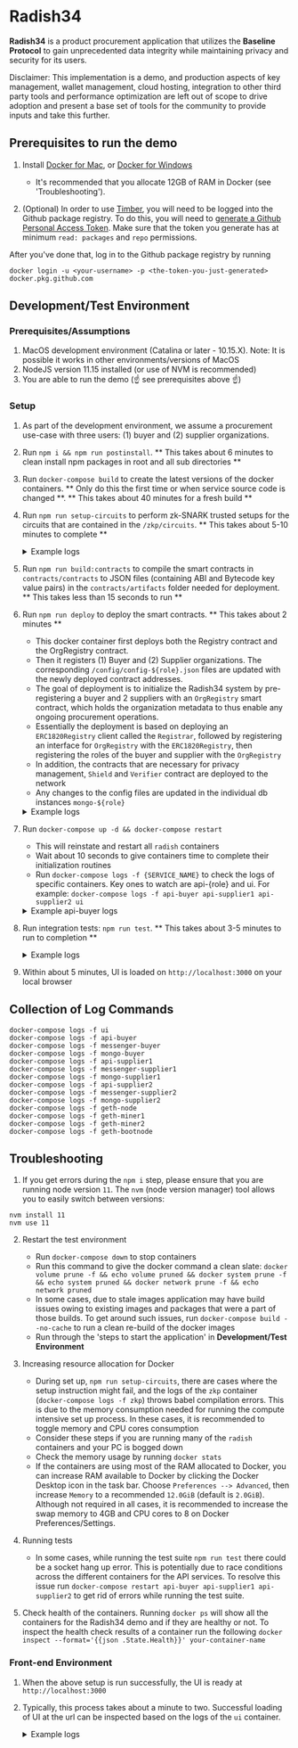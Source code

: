 # Radish34

__Radish34__ is a product procurement application that utilizes the __Baseline Protocol__ to gain unprecedented data integrity while maintaining privacy and security for its users.

Disclaimer: This implementation is a demo, and production aspects of key management, wallet management, cloud hosting, integration to other third party tools and performance optimization are left out of scope to drive adoption and present a base set of tools for the community to provide inputs and take this further.

## Prerequisites to run the demo

1. Install [Docker for Mac](https://www.docker.com/docker-mac), or
    [Docker for Windows](https://www.docker.com/docker-windows)  
    - It's recommended that you allocate 12GB of RAM in Docker (see 'Troubleshooting').

2. (Optional) In order to use [Timber](https://github.com/EYBlockchain/timber), you will need to be logged into the Github package registry. To do this, you will need to [generate a Github Personal Access Token](https://help.github.com/en/github/authenticating-to-github/creating-a-personal-access-token-for-the-command-line). Make sure that the token you generate has at minimum `read: packages` and `repo` permissions.

After you've done that, log in to the Github package registry by running

`docker login -u <your-username> -p <the-token-you-just-generated> docker.pkg.github.com`

## Development/Test Environment

### Prerequisites/Assumptions

1. MacOS development environment (Catalina or later - 10.15.X). Note: It is possible it works in other environments/versions of MacOS
1. NodeJS version 11.15 installed (or use of NVM is recommended)
1. You are able to run the demo (☝️ see prerequisites above ☝️)

### Setup

1. As part of the development environment, we assume a procurement use-case with three users: (1) buyer and (2) supplier organizations.
2. Run `npm i && npm run postinstall`. ** This takes about 6 minutes to clean install npm packages in root and all sub directories **
3. Run `docker-compose build` to create the latest versions of the docker containers. ** Only do this the first time or when service source code is changed **. ** This takes about 40 minutes for a fresh build **
4. Run `npm run setup-circuits` to perform zk-SNARK trusted setups for the circuits that are contained in the `/zkp/circuits`. ** This takes about 5-10 minutes to complete ** 
    <details> 
      <summary>Example logs</summary>
      <p> 

      ```
      *** Starting zokrates container ***
      radish-34_radish-zkp-watch_1 is up-to-date
      mongo-buyer is up-to-date
      radish-34_radish-zkp_1 is up-to-date

      *** Running setup for createMSA ***
      {"verificationKey":{"H":[["0x28cbb3929742ba7f874746fb890540017813ef404ae38c7073bf030be3577194","0x0974c59917efe8f2aa0049ded97d3103a300ca864c122b1d4c13197d2548c550"],["0x205078b5f99a3e041d75a8d3eb0cafe24da9649271275861bafbfa074a946f68","0x23c46a91322035df6f503929d00efc95ab970633c0b9cdd521f26831137ce398"]],"Galpha":["0x030cb162dc5bb2112b625de1cff121dc0e867068f496d3862d8d27e144c13c64","0x143e8abb0bcdb24417a01bc581bff336c2539f9b48c39c5b1447a5e4ca8a79c6"],"Hbeta":[["0x2e1a7b77ee31735d5b8dd25a032ea8bfda27c5905bec6d3ee3d0b01169ed7961","0x149b8fb268d495e15e642da2bd172791fd65bf9cdc49da8f1b16c34635ede869"],["0x2ccd66691257c87cdbd98efad37a0f60422a1e4d73dd2c18ebd87fc8522db9be","0x15437cb448e5bf0cf3067e2de941cf4ed73f6f732dac9cf19f0e89555f6d7a36"]],"Ggamma":["0x0c132ee8e18b7dd37a7332f6138d2c30826910652de0df3d188fe3597da2208d","0x2cced0ec0c467fac9b6774739b696d2fd1074cdef99da52c986838cea132bbe8"],"Hgamma":[["0x060ae04d4f50d8f01ca4fad8a29fd6d0d8f6eae762c1345bbebab3d8ca8cd993","0x0bb22b3de71c381a8bbd3b40633f3c2db119b75f5874a28bf4f221bae4fa9d73"],["0x13aa539b007374ee850da69ee1b91869ca4d64337a41e2cf4eaef844a28c251c","0x299c36c9cc3aab3c7df10bff199bb66c6d954dfa4ba30b5b33705a4b5bf0708e"]],"query":[["0x2ea45bf055ff829b0348d5c2b0619371de5835c0e28dd63c3d806aa06e3890f5","0x2aa391d2cb16b76693d1dfbbe0272861e38e7cf457f38d0f93d5a7751f3fa7a0"],["0x18c4fa762ba68bdaabb02658ad113cc22333107d73ebc0f508e4c4f2f5a3aaf2","0x075062f8a367e48fc22c99752a8e0211148462c8dab0c87d4c12c85545594e07"]]}}
      *** Running setup for createPO ***
      {"verificationKey":{"H":[["0x2d5f6d4b7d13b5cebd8d6cece9dbce5ecb04d3ea80217e0426c2b1d72c2d972d","0x02ff4a4667c3fead0b270277aba0fef1a8f2e94e85b160d19385c089ac7cf501"],["0x25ddb0f3266fc2b2efefa6247f24355a327353f6ccfb5ca9fb5ab1352370a21b","0x1c078f4b5447ef774133731e301b43a9c8657123409333efffa74486a86fb47f"]],"Galpha":["0x0d36fc5d69ce3f50ec40bb9d3540fb1d898a2f91d48932bf55cfcb304af635e3","0x1a555461b3ac218af5fca356d75b9d0eecce6bb8d44aab275141e1a980077a67"],"Hbeta":[["0x29a47d9266d3a915ba517cd2d099ef4872c568d86d69c63ff5fa55aa7a5f6284","0x1125edf840c07eda41a962f71f1e0d8b4c0052587c6b6918ebb3a267c43b6255"],["0x2d15aefb7f2a3374e28671f5b4b5dc1db80660656b16fd81953a6104a95b61ef","0x2e43d6f090a7402b948824568e69a956646a8ddc79eba4bfad65da4863663ce5"]],"Ggamma":["0x11cf0010dc05657a0933a3366efab90a055ef76c926af3c94cd79df0daace624","0x138c005e154787838b851afc869be363e089b2e3786c197c1a7a7f8023e2adcf"],"Hgamma":[["0x267470583b8333a4c8b81331d12d6badfd49c416810fd23006ec393f812c8a56","0x14321eed994c76846d2b8b532e7995d3cb76c022ab05af426a99e98a53076779"],["0x0cfcd3abdf0119481374bf209c71f7afcd8920b85de0e95294933ddd3c16c92a","0x23871104deb8a7c03efaf1ede048dd9f968b4602ea7f824a5c8d4aaa1e6f4143"]],"query":[["0x1a7251f3ac3930802d03eae0f4d8187a62bcf752b33cedd98defe74ddc07cd8f","0x06a13bbc659fae79a8e0ab7fa474d4ae451d42633116e42e17334ee21a847fc5"],["0x26620d77c65980fb18256ee17bc0e80adc30ddb4c54cd61154432d713889ea33","0x237af6ad935a45192f8a279e3543bca9b04aa547d16501c3c164c9ef38ad59c0"]]}}
      *** Setups complete ***
      ``` 
      </p>
    </details> 

5. Run `npm run build:contracts` to compile the smart contracts in `contracts/contracts` to JSON files (containing ABI and Bytecode key value pairs) in the `contracts/artifacts` folder needed for deployment. ** This takes less than 15 seconds to run **
6. Run `npm run deploy` to deploy the smart contracts. ** This takes about 2 minutes **
    - This docker container first deploys both the Registry contract and the OrgRegistry contract.
    - Then it registers (1) Buyer and (2) Supplier organizations. The corresponding `/config/config-${role}.json` files are updated with the newly deployed contract addresses.
    - The goal of deployment is to initialize the Radish34 system by pre-registering a buyer and 2 suppliers with an `OrgRegistry` smart contract, which holds the organization metadata to thus enable any ongoing procurement operations.
    - Essentially the deployment is based on deploying an `ERC1820Registry` client called the `Registrar`, followed by registering an interface for `OrgRegistry` with the `ERC1820Registry`, then registering the roles of the buyer and supplier with the `OrgRegistry`
    - In addition, the contracts that are necessary for privacy management, `Shield` and `Verifier` contract are deployed to the network
    - Any changes to the config files are updated in the individual db instances `mongo-${role}`
    <details> 
      <summary>Example logs</summary>
      <p> 

      ```
      Patiently waiting 10 seconds for ganache container to init ...
      Checking for ganache ...
      ✅  ERC1820Registry deployed: 0x8CFd85A850E7fB9B37Ba2849012d2689AB293522
      ✅  OrgRegistry deployed: 0xe5806E14ac6a9411cb655cA91AC5a7d5ECc95862
      ✅  Verifier deployed: 0x39C3bACe46E6c7Be09d99A153eF43eC847D206c2
      ✅  Shield deployed: 0xE5a69331D7ba036cAAe587Ad610299e0e45F3309
      ℹ️   Registering workgroup member: buyer
      ✅  Registered buyer in the OrgRegistry with transaction hash: 0x6af81492ef5228f6e166b84e22697c667be15f94a001683ec6d61608c47bf6c5
      ✅  Registered OrgRegistry as IOrgRegistry for buyer with transaction hash: 0x3cd5c5c0e9a1346ac21de4f702b1fb6f87eb4ecdc0da0a5491baa4d6bc8e5f6a
      ✅  Registered Verifier as IVerifier for buyer with transaction hash: 0x1009e3ee6b081ee080e64c8ea08e2cae71ad9359b28314918152a678d91715a1
      ✅  Registered Shield as IShield for buyer with transaction hash: 0x8b672ca878482791275a2180a0c679ae984bdfa2ef84fcd9282023f7f79eb66d
      ℹ️   Registering workgroup member: supplier1
      ✅  Registered supplier1 in the OrgRegistry with transaction hash: 0x562ed3fe5c8822d4525c6fd6aa866b81b965953781064d3fe946add78b3061aa
      ✅  Registered OrgRegistry as IOrgRegistry for supplier1 with transaction hash: 0x08b97a912d4011392cf00f1a4adde4f4b56395290a9d2e33c0e22c639cbc2108
      ✅  Registered Verifier as IVerifier for supplier1 with transaction hash: 0x844aee6e13e0ec128f6c408a41e49c7f6d141945cc20cb2bcf54e021c38b0282
      ✅  Registered Shield as IShield for supplier1 with transaction hash: 0x7bdcb116d10ed41dd143cb065f780ee1fc154b08bdb46897403e4b4a2e371173
      ℹ️   Registering workgroup member: supplier2
      ✅  Registered supplier2 in the OrgRegistry with transaction hash: 0xec3a6cbe4f8f42cc6d5a6bb89a1413d5784bfbda9818b7dda67b778d86a449ae
      ✅  Registered OrgRegistry as IOrgRegistry for supplier2 with transaction hash: 0xf2231be5abc5f39e4dc254a8ece5e9bc6866d9ca4dedef187da5c046e29f487e
      ✅  Registered Verifier as IVerifier for supplier2 with transaction hash: 0xf9a836ad9e5c5c0e1134812812c735cef73fbe7b694010b7ebc95847abd1d247
      ✅  Registered Shield as IShield for supplier2 with transaction hash: 0x855ccb81c39698ef453ec10419182323b308fc364bdf49f18f28bf1d01ce7836
      ✅  Registered the Radish34 interface in the OrgRegistry with transaction hash: 0x29c7c0e8b145fb63fdfc1d8a3dc76cead21ab65ae6f1cf69aa5bdc8420614716
      ℹ️   Registering zkp verification keys
      ✅  Registered verification key for createMSA with transaction hash: 0xa391e86ebd7d3767755e5dfc605f9977e38b556261b519816c971c0fccee0b57
      ✅  Registered verification key for createPO with transaction hash: 0x8ed5166cedf673ced7fa16d75fa05911e2d1947ca99ee170301a223211b8d267
      ℹ️   Network information:
      ✅  Radish network of 3 organizations have successfully been set up!
      ✅  Information about buyer: 
      Organisation Address: 0xB5630a5a119b0EAb4471F5f2d3632e996bf95d41
      Organisation Name: Org1
      Organisation Role: 1
      Organisation MessagingKey: 0x04b6e809d37d1e8544e1ff4b26cdb4476b36a59a412e7870fccae994880245401f38fd971cee0c1c1c7eb6a02a5fbe976b7a7fde6088bd1b35129f17a805e256d9
      Organisation zkpPublicKey: 0x21864a8a3f24dad163d716f77823dd849043481c7ae683a592a02080e20c1965
      ✅  Information about supplier1: 
      Organisation Address: 0x5ACcdCCE3E60BD98Af2dc48aaf9D1E35E7EC8B5f
      Organisation Name: Supplier 1
      Organisation Role: 2
      Organisation MessagingKey: 0x04fdd6b03524fe9116f274d25bc85c523e138281a2156bdbdfeab34dd214c09d9496ef7b4ed3d4a160124dc89f48df4b174cf8ac7de5de778f933a0afb65f0b213
      Organisation zkpPublicKey: 0x1513500b81d1cc3ecb32c0a3af17756b99e23f6edff51fcd5b4b4793ea2d0387
      ✅  Information about supplier2: 
      Organisation Address: 0x3f7eB8a7d140366423e9551e9532F4bf1A304C65
      Organisation Name: Supplier 2
      Organisation Role: 2
      Organisation MessagingKey: 0x04caa2fda8e260d1d1d6c482979c931414e9ecfd8c7d1b452bb0b5a7703571e81b21eb85809a842af0adcfbf5f2f951352109fcee7a243dbe418c17d63fb9c990d
      Organisation zkpPublicKey: 0x03366face983056ea73ff840eee1d8786cf72b0e14a8e44bac13e178ac3cebd5
      ℹ️   Saving settings to config file for: buyer
      Updated settings in file /app/src/config/config-buyer.json
      ✅  Saved information about buyer: {"rpcProvider":"http://ganache:8545","organization":{"messengerKey":"0x04b6e809d37d1e8544e1ff4b26cdb4476b36a59a412e7870fccae994880245401f38fd971cee0c1c1c7eb6a02a5fbe976b7a7fde6088bd1b35129f17a805e256d9","name":"Org1","role":1,"zkpPublicKey":"0x21864a8a3f24dad163d716f77823dd849043481c7ae683a592a02080e20c1965","zkpPrivateKey":"0x29ae268c4e58726d63fb5b0dae75e8d70f77519d12063f1a8fa9ebec085e533d"},"addresses":{"ERC1820Registry":"0x8CFd85A850E7fB9B37Ba2849012d2689AB293522","OrgRegistry":"0xe5806E14ac6a9411cb655cA91AC5a7d5ECc95862","Verifier":"0x39C3bACe46E6c7Be09d99A153eF43eC847D206c2","Shield":"0xE5a69331D7ba036cAAe587Ad610299e0e45F3309"}}
      ℹ️   Saving settings to config file for: supplier1
      Updated settings in file /app/src/config/config-supplier1.json
      ✅  Saved information about supplier1: {"rpcProvider":"http://ganache:8545","organization":{"messengerKey":"0x04fdd6b03524fe9116f274d25bc85c523e138281a2156bdbdfeab34dd214c09d9496ef7b4ed3d4a160124dc89f48df4b174cf8ac7de5de778f933a0afb65f0b213","name":"Supplier 1","role":2,"zkpPublicKey":"0x1513500b81d1cc3ecb32c0a3af17756b99e23f6edff51fcd5b4b4793ea2d0387","zkpPrivateKey":"0xb084bd09eea9612b5790a73d9f88bdf644d56194a410b08f6d2ae09d5fccbfe"},"addresses":{"ERC1820Registry":"0x8CFd85A850E7fB9B37Ba2849012d2689AB293522","OrgRegistry":"0xe5806E14ac6a9411cb655cA91AC5a7d5ECc95862","Verifier":"0x39C3bACe46E6c7Be09d99A153eF43eC847D206c2","Shield":"0xE5a69331D7ba036cAAe587Ad610299e0e45F3309"}}
      ℹ️   Saving settings to config file for: supplier2
      Updated settings in file /app/src/config/config-supplier2.json
      ✅  Saved information about supplier2: {"rpcProvider":"http://ganache:8545","organization":{"messengerKey":"0x04caa2fda8e260d1d1d6c482979c931414e9ecfd8c7d1b452bb0b5a7703571e81b21eb85809a842af0adcfbf5f2f951352109fcee7a243dbe418c17d63fb9c990d","name":"Supplier 2","role":2,"zkpPublicKey":"0x03366face983056ea73ff840eee1d8786cf72b0e14a8e44bac13e178ac3cebd5","zkpPrivateKey":"0x111bc1d832ba0ea6804f031c6f0ec9550f4d2b55666c30d7b4cf532b22a45f25"},"addresses":{"ERC1820Registry":"0x8CFd85A850E7fB9B37Ba2849012d2689AB293522","OrgRegistry":"0xe5806E14ac6a9411cb655cA91AC5a7d5ECc95862","Verifier":"0x39C3bACe46E6c7Be09d99A153eF43eC847D206c2","Shield":"0xE5a69331D7ba036cAAe587Ad610299e0e45F3309"}}
      ----------------- Completed  -----------------
      Please restart the radish-apis for the config to take effect
      ```
      </p>
    </details> 

7. Run `docker-compose up -d && docker-compose restart`
   - This will reinstate and restart all `radish` containers
   - Wait about 10 seconds to give containers time to complete their initialization routines
   - Run `docker-compose logs -f {SERVICE_NAME}` to check the logs of specific containers. Key ones to watch are api-{role} and ui. For example: `docker-compose logs -f api-buyer api-supplier1 api-supplier2 ui`
    <details> 
      <summary>Example api-buyer logs</summary>
      <p> 

      ```
      radish-api-buyer        | Connected to db
      radish-api-buyer        | Mongoose connected to db
      radish-api-buyer        | Loading config file ...
      radish-api-buyer        | 🚀 Internal REST-Express server listening at http://localhost:8101
      radish-api-buyer        | Loading network http://ganache:8545...
      radish-api-buyer        | Connected to network: { chainId: 333, name: 'unknown' }
      radish-api-buyer        | Whisper key: 0x0453f6d033725be702e7e00a0056a62caa5c3700796899dbc69d2001a1dae1717b65d30ed3e7e607f8f00bfc69f09c0e22ef69fcee7cd6980434de34863c21491d
      radish-api-buyer        | Loading wallet with address 0xB5630a5a119b0EAb4471F5f2d3632e996bf95d41
      radish-api-buyer        | Wallet balance: 999.89182446
      radish-api-buyer        | Your organization has already been registered with the registry
      radish-api-buyer        | All systems go.
      radish-api-buyer        | 🏥  Healthcheck Status: ready
      radish-api-buyer        | 🚀 Server ready at http://localhost:8001/graphql
      radish-api-buyer        | 🚀 Subscriptions ready at ws://localhost:8001/graphql`
      ```
      </p>
    </details> 

8. Run integration tests: `npm run test`. ** This takes about 3-5 minutes to run to completion **
    <details> 
      <summary>Example logs</summary>
      <p> 

      ```
      > NODE_ENV=test jest --verbose --runInBand --forceExit
        
        console.log __tests__/integration.test.js:487
          Waiting for new MSA commitment in Shield contract. This can take up to 5 minutes...

        console.log __tests__/integration.test.js:490
          Checking for non-null MSA index, attempt: 0

        console.log __tests__/integration.test.js:490
          Checking for non-null MSA index, attempt: 1

        console.log __tests__/integration.test.js:490
          Checking for non-null MSA index, attempt: 2

        console.log __tests__/integration.test.js:490
          Checking for non-null MSA index, attempt: 3

        console.log __tests__/integration.test.js:495
          ...MSA commitment test complete.

        console.log __tests__/integration.test.js:527
          Buyer creating new PO for Supplier2. This test takes a few minutes...

      PASS  __tests__/integration.test.js (154.892s)
        Get organization settings from config files
          ✓ Buyer config retrieved (2ms)
          ✓ Supplier1 config retrieved (1ms)
          ✓ Supplier2 config retrieved
        Check that containers are ready
          Buyer containers
            ✓ Buyer messenger GET /health returns 200 (28ms)
            ✓ Buyer radish-api REST server GET /health returns 200 (19ms)
          Supplier1 containers
            ✓ Supplier1 messenger GET /health returns 200 (7ms)
            ✓ Supplier1 radish-api REST server GET /health returns 200 (21ms)
          Supplier2 containers
            ✓ Supplier2 messenger GET /health returns 200 (5ms)
            ✓ Supplier2 radish-api REST server GET /health returns 200 (15ms)
        Buyer sends new RFP to both suppliers
          Retrieve identities from messenger
            ✓ Buyer messenger GET /identities (7ms)
            ✓ Supplier2 messenger GET /identities (7ms)
          Create new RFP through buyer radish-api
            ✓ Buyer graphql mutation createRFP() returns 400 withOUT sku (75ms)
            ✓ Buyer graphql mutation createRFP() returns 200 (101ms)
          Check RFP existence through radish-api queries
            ✓ Buyer graphql query rfp() returns 200 (32ms)
            ✓ Supplier1 graphql query rfp() returns 200 (2115ms)
            ✓ Supplier2 graphql query rfp() returns 200 (106ms)
          Check that RFP creation messages exists in messenger databases
            ✓ Buyer messenger has raw message that delivered RFP to supplier1 (29ms)
            ✓ Buyer messenger has raw message that delivered RFP to supplier2 (17ms)
            ✓ Supplier1 messenger has raw message that delivered RFP from buyer (9ms)
            ✓ Supplier2 messenger has raw message that delivered RFP from buyer (8ms)
        Supplier2 sends new Proposal to buyer
          Create new Proposal through supplier2 radish-api
            ✓ Supplier2 graphql mutation createProposal() returns 200 (43ms)
          Check Proposal existence through radish-api queries
            ✓ Supplier2 graphql query proposal() returns 200 (23ms)
            ✓ Buyer graphql query proposal() returns 200 (3062ms)
        Buyer creates MSA, signs it, sends to Supplier2, Supplier2 responds with signed MSA
          Buyer creates new MSA for Supplier2 through radish-api
            ✓ Buyer graphql mutation createMSA() returns 400 without sku (16ms)
            ✓ Buyer graphql mutation createMSA() returns 200 (411ms)
            ✓ After a while, the commitment index should not be null (60153ms)
        Buyer creates PO for Supplier2 based on MSA
          Create new PO through buyer radish-api
            ✓ Buyer graphql mutation createPO() returns 400 without volume (12ms)
            ✓ Buyer graphql mutation createPO() returns 200 (86207ms)

      Test Suites: 1 passed, 1 total
      Tests:       28 passed, 28 total
      Snapshots:   0 total
      Time:        154.941s
      Ran all test suites.
      ```
      </p>
    </details> 

9. Within about 5 minutes, UI is loaded on `http://localhost:3000` on your local browser

## Collection of Log Commands

`docker-compose logs -f ui`  
`docker-compose logs -f api-buyer`  
`docker-compose logs -f messenger-buyer`   
`docker-compose logs -f mongo-buyer`  
`docker-compose logs -f api-supplier1`  
`docker-compose logs -f messenger-supplier1`  
`docker-compose logs -f mongo-supplier1`   
`docker-compose logs -f api-supplier2`  
`docker-compose logs -f messenger-supplier2`  
`docker-compose logs -f mongo-supplier2`  
`docker-compose logs -f geth-node`   
`docker-compose logs -f geth-miner1`  
`docker-compose logs -f geth-miner2`  
`docker-compose logs -f geth-bootnode`  

## Troubleshooting

1. If you get errors during the `npm i` step, please ensure that you are running node version `11`. The `nvm` (node version manager) tool allows you to easily switch between versions:
```
nvm install 11
nvm use 11
```

2. Restart the test environment
   - Run `docker-compose down` to stop containers
   - Run this command to give the docker command a clean slate: `docker volume prune -f && echo volume pruned && docker system prune -f && echo system pruned && docker network prune -f && echo network pruned`
   - In some cases, due to stale images application may have build issues owing to existing images and packages that were a part of those builds. To get around such issues, run `docker-compose build --no-cache` to run a clean re-build of the docker images
   - Run through the 'steps to start the application' in __Development/Test Environment__
3. Increasing resource allocation for Docker
   - During set up, `npm run setup-circuits`, there are cases where the setup instruction might fail, and the logs of the `zkp` container (`docker-compose logs -f zkp`) throws babel compilation errors. This is due to the memory consumption needed for running the compute intensive set up process. In these cases, it is recommended to toggle memory and CPU cores consumption
   - Consider these steps if you are running many of the `radish` containers and your PC is bogged down
   - Check the memory usage by running `docker stats`
   - If the containers are using most of the RAM allocated to Docker, you can increase RAM available to Docker by clicking the Docker Desktop icon in the task bar. Choose `Preferences --> Advanced`, then increase `Memory` to a recommended `12.0GiB` (default is `2.0GiB`). Although not required in all cases, it is recommended to increase the swap memory to 4GB and CPU cores to 8 on Docker Preferences/Settings.
4. Running tests
   - In some cases, while running the test suite `npm run test` there could be a socket hang up error. This is potentially due to race conditions across the different containers for the API services. To resolve this issue run `docker-compose restart api-buyer api-supplier1 api-supplier2` to get rid of errors while running the test suite.

1. Check health of the containers. Running `docker ps` will show all the containers for the Radish34 demo and if they are healthy or not. To inspect the health check results of a container run the following `docker inspect --format='{{json .State.Health}}' your-container-name`

### Front-end Environment

1. When the above setup is run successfully, the UI is ready at `http://localhost:3000`
2. Typically, this process takes about a minute to two. Successful loading of UI at the url can be inspected based on the logs of the `ui` container.
    <details> 
      <summary>Example logs</summary>
      <p> 

      ```
      ui_1           | > @ start /app
      ui_1           | > react-scripts start
      ui_1           |
      ui_1           |
      ui_1           | Starting the development server...
      ui_1           |
      ui_1           | Compiled successfully!
      ui_1           |
      ui_1           | You can now view undefined in the browser.
      ui_1           |
      ui_1           |   Local:            http://localhost:3000/
      ui_1           |   On Your Network:  http://172.27.0.14:3000/
      ui_1           |
      ui_1           | Note that the development build is not optimized.
      ui_1           | To create a production build, use npm run build.
      ```
      </p>
    </details> 
